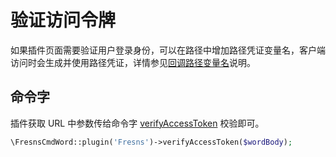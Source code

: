 # 验证访问令牌

如果插件页面需要验证用户登录身份，可以在路径中增加路径凭证变量名，客户端访问时会生成并使用路径凭证，详情参见[回调路径变量名](https://docs.fresns.com/zh-hans/clients/reference/callback/variables.html)说明。

## 命令字

插件获取 URL 中参数传给命令字 [verifyAccessToken](../supports/cmd-words/basic.md#验证访问令牌) 校验即可。

```php
\FresnsCmdWord::plugin('Fresns')->verifyAccessToken($wordBody);
```
